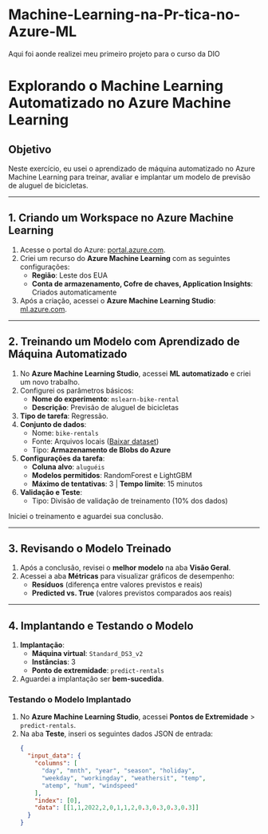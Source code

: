 # Machine-Learning-na-Pr-tica-no-Azure-ML
Aqui foi aonde realizei meu primeiro projeto para o curso da DIO

# Explorando o Machine Learning Automatizado no Azure Machine Learning

## Objetivo
Neste exercício, eu usei o aprendizado de máquina automatizado no Azure Machine Learning para treinar, avaliar e implantar um modelo de previsão de aluguel de bicicletas.


---

## 1. Criando um Workspace no Azure Machine Learning
1. Acesse o portal do Azure: [portal.azure.com](https://portal.azure.com).
2. Criei um recurso do **Azure Machine Learning** com as seguintes configurações:
   - **Região**: Leste dos EUA
   - **Conta de armazenamento, Cofre de chaves, Application Insights**: Criados automaticamente
3. Após a criação, acessei o **Azure Machine Learning Studio**: [ml.azure.com](https://ml.azure.com).

---

## 2. Treinando um Modelo com Aprendizado de Máquina Automatizado
1. No **Azure Machine Learning Studio**, acessei **ML automatizado** e criei um novo trabalho.
2. Configurei os parâmetros básicos:
   - **Nome do experimento**: `mslearn-bike-rental`
   - **Descrição**: Previsão de aluguel de bicicletas
3. **Tipo de tarefa**: Regressão.
4. **Conjunto de dados**:
   - Nome: `bike-rentals`
   - Fonte: Arquivos locais ([Baixar dataset](https://aka.ms/bike-rentals))
   - Tipo: **Armazenamento de Blobs do Azure**
5. **Configurações da tarefa**:
   - **Coluna alvo**: `aluguéis`
   - **Modelos permitidos**: RandomForest e LightGBM
   - **Máximo de tentativas**: 3 | **Tempo limite**: 15 minutos
6. **Validação e Teste**:
   - Tipo: Divisão de validação de treinamento (10% dos dados)

Iniciei o treinamento e aguardei sua conclusão.

---

## 3. Revisando o Modelo Treinado
1. Após a conclusão, revisei o **melhor modelo** na aba **Visão Geral**.
2. Acessei a aba **Métricas** para visualizar gráficos de desempenho:
   - **Resíduos** (diferença entre valores previstos e reais)
   - **Predicted vs. True** (valores previstos comparados aos reais)

---

## 4. Implantando e Testando o Modelo
1. **Implantação**:
   - **Máquina virtual**: `Standard_DS3_v2`
   - **Instâncias**: 3
   - **Ponto de extremidade**: `predict-rentals`
2. Aguardei a implantação ser **bem-sucedida**.

### Testando o Modelo Implantado
1. No **Azure Machine Learning Studio**, acessei **Pontos de Extremidade** > `predict-rentals`.
2. Na aba **Teste**, inseri os seguintes dados JSON de entrada:
   ```json
   {
     "input_data": {
       "columns": [
         "day", "mnth", "year", "season", "holiday",
         "weekday", "workingday", "weathersit", "temp",
         "atemp", "hum", "windspeed"
       ],
       "index": [0],
       "data": [[1,1,2022,2,0,1,1,2,0.3,0.3,0.3,0.3]]
     }
   }
